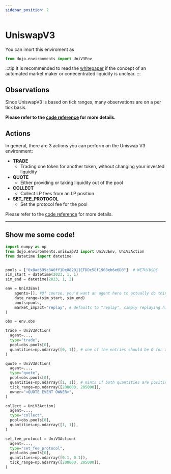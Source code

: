 ```yaml
---
sidebar_position: 2
---
```


# UniswapV3
You can imort this enviroment as 
```python
from dojo.environments import UniV3Env
```

:::tip
It is recommended to read the [whitepaper](https://uniswap.org/whitepaper-v3.pdf) if the concept of an automated market maker or conecentrated liquidity is unclear.
:::

## Observations
Since UniswapV3 is based on tick ranges, many observations are on a per tick basis.  

**Please refer to the [code reference](https://readthedocs.compasslabs.ai/dojo.environments.html#dojo.environments.uniswapV3.UniV3Obs) for more details.**

## Actions

In general, there are 3 actions you can perform on the Uniswap V3 environment:

- **TRADE**
  - Trading one token for another token, without changing your invested liquidity
- **QUOTE**
  - Either providing or taking liquidity out of the pool
- **COLLECT**
  - Collect LP fees from an LP position
- **SET_FEE_PROTOCOL**
  - Set the protocol fee for the pool

Please refer to the [code reference](https://readthedocs.compasslabs.ai/dojo.environments.html#dojo.environments.uniswapV3.UniV3Action) for more details.

___
## Show me some code!

```python
import numpy as np
from dojo.environments.uniswapV3 import UniV3Env, UniV3Action
from datetime import datetime


pools = ["0x8ad599c3A0ff1De082011EFDDc58f1908eb6e6D8"]  # WETH/USDC
sim_start = datetime(2023, 1, 1)
sim_end = datetime(2023, 1, 2)

env = UniV3Env(
    agents=[], #Of course, you'd want an agent here to actually do things
    date_range=(sim_start, sim_end)
    pools=pools,
    market_impact="replay", # defaults to "replay", simply replaying history
)

obs = env.obs

trade = UniV3Action(
  agent=...,
  type="trade",
  pool=obs.pools[0],
  quantities=np.ndarray([0, 1]), # one of the entries should be 0 for a trade
)

quote = UniV3Action(
  agent=...,
  type="quote",
  pool=obs.pools[0],
  quantities=np.ndarray([1, 1]), # mints if both quantities are positive, burns if both are negative
  tick_range=np.ndarray([200000, 205000]),
  owner="<QUOTE EVENT OWNER>",
)

collect = UniV3Action(
  agent=...,
  type="collect",
  pool=obs.pools[0],
  quantities=np.ndarray([1, 1]),
)

set_fee_protocol = UniV3Action(
  agent=...,
  type="set_fee_protocol",
  pool=obs.pools[0],
  quantities=np.ndarray([0.1, 0.1]),
  tick_range=np.ndarray([200000, 205000]),
)
```